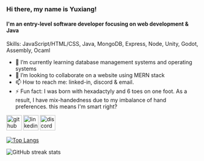 ### Hi there, my name is Yuxiang!
#### I'm an entry-level software developer focusing on web development & Java

Skills: JavaScript/HTML/CSS, Java, MongoDB, Express, Node, Unity, Godot, Assembly, Ocaml

- 🌱 I’m currently learning database management systems and operating systems
- 👯 I’m looking to collaborate on a website using MERN stack 
- 📫 How to reach me: linked-in, discord & email.
- ⚡ Fun fact: I was born with hexadactyly and 6 toes on one foot. As a result, I have mix-handedness due to my imbalance of hand preferences. this means I'm smart right?


[<img src='https://cdn.jsdelivr.net/npm/simple-icons@3.0.1/icons/github.svg' alt='github' height='40'>](https://github.com/naxy-dong)  [<img src='https://cdn.jsdelivr.net/npm/simple-icons@3.0.1/icons/linkedin.svg' alt='linkedin' height='40'>](https://www.linkedin.com/in/yuxiang-dong-bb99a5215//)  [<img src='https://cdn.jsdelivr.net/npm/simple-icons@3.0.1/icons/discord.svg' alt='discord' height='40'>](https://discordapp.com/users/539630761947693076)  


[![Top Langs](https://github-readme-stats.vercel.app/api/top-langs/?username=naxy-dong)](https://github.com/anuraghazra/github-readme-stats)

![GitHub streak stats](https://github-readme-streak-stats.herokuapp.com/?user=naxy-dong)  
